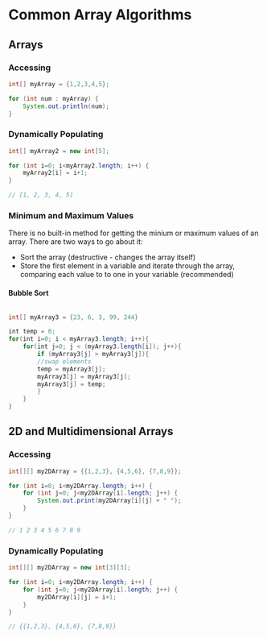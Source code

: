 # Common Array Algorithms
## Arrays
### Accessing
```java
int[] myArray = {1,2,3,4,5};

for (int num : myArray) {
	System.out.println(num);
}
```

### Dynamically Populating
```java
int[] myArray2 = new int[5];

for (int i=0; i<myArray2.length; i++) {
	myArray2[i] = i+1;
}

// [1, 2, 3, 4, 5]
```

### Minimum and Maximum Values
There is no built-in method for getting the minium or maximum values of an array. There are two ways to go about it:
- Sort the array (destructive - changes the array itself)
- Store the first element in a variable and iterate through the array, comparing each value to to one in your variable (recommended)

#### Bubble Sort
```java

int[] myArray3 = {23, 6, 3, 99, 244}

int temp = 0;  
for(int i=0; i < myArray3.length; i++){  
	for(int j=0; j < (myArray3.length[i]); j++){  
		if (myArray3[j] > myArray3[j]){  
		//swap elements  
		temp = myArray3[j];  
		myArray3[j] = myArray3[j];  
		myArray3[j] = temp;  
		}  
	}
}
```

## 2D and Multidimensional Arrays
### Accessing
```java
int[][] my2DArray = {{1,2,3}, {4,5,6}, {7,8,9}};

for (int i=0; i<my2DArray.length; i++) {
	for (int j=0; j<my2DArray[i].length; j++) {
		System.out.print(my2DArray[i][j] + " "); 
	}
}

// 1 2 3 4 5 6 7 8 9 
```

### Dynamically Populating
```java
int[][] my2DArray = new int[3][3];

for (int i=0; i<my2DArray.length; i++) {
	for (int j=0; j<my2DArray[i].length; j++) {
		my2DArray[i][j] = i+1; 
	}
}

// {{1,2,3}, {4,5,6}, {7,8,9}}
```
